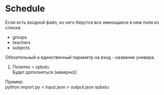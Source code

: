 # Schedule   
Если есть входной файл, из него берутся все имеющиеся в нем поля из списка:   
- groups   
- teachers  
- subjects  

Обязательный и единственный параметр на вход - название универа.
1. Политех = spbstu  
  Будет дополняться (наверно))
   
Пример:  
   python import.py < input.json > output.json spbstu  